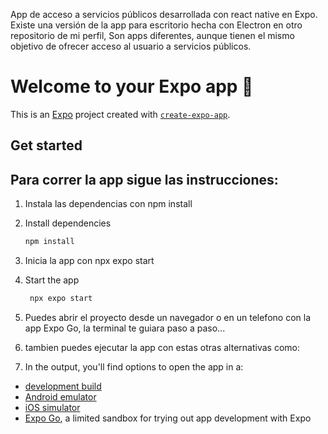 App de acceso a servicios públicos desarrollada con react native en Expo.
Existe una versión de la app para escritorio hecha con Electron en otro repositorio de mi perfil, Son apps diferentes, aunque tienen el mismo objetivo de ofrecer acceso al usuario a servicios públicos.

# Welcome to your Expo app 👋

This is an [Expo](https://expo.dev) project created with [`create-expo-app`](https://www.npmjs.com/package/create-expo-app).

## Get started
## Para correr la app sigue las instrucciones:

1. Instala las dependencias con npm install
1. Install dependencies

   ```bash
   npm install
   ```

2. Inicia la app con npx expo start
2. Start the app

   ```bash
    npx expo start
   ```

3. Puedes abrir el proyecto desde un navegador o en un telefono con la app Expo Go, la terminal te guiara paso a paso...

4. tambien puedes ejecutar la app con estas otras alternativas como:
4. In the output, you'll find options to open the app in a:

- [development build](https://docs.expo.dev/develop/development-builds/introduction/)
- [Android emulator](https://docs.expo.dev/workflow/android-studio-emulator/)
- [iOS simulator](https://docs.expo.dev/workflow/ios-simulator/)
- [Expo Go](https://expo.dev/go), a limited sandbox for trying out app development with Expo
